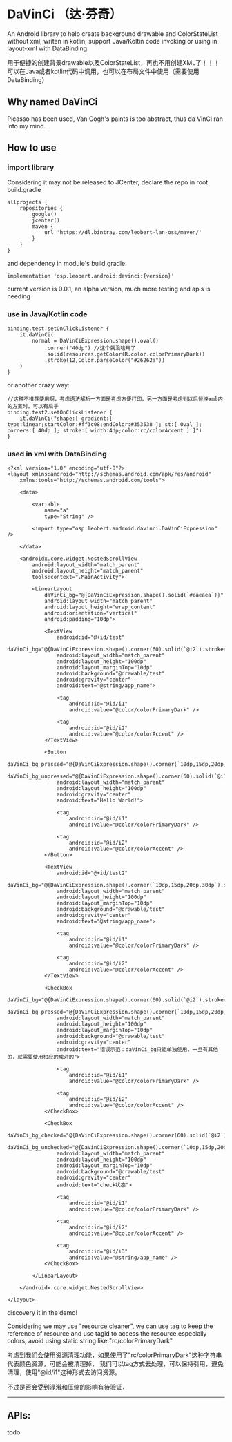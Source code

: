 # DaVinCi （达·芬奇）
An Android library to help create background drawable and ColorStateList without xml, writen in kotlin, support Java/Koltin code invoking or using in layout-xml with DataBinding

用于便捷的创建背景drawable以及ColorStateList，再也不用创建XML了！！！可以在Java或者kotlin代码中调用，也可以在布局文件中使用（需要使用DataBinding）

## Why named DaVinCi
Picasso has been used, Van Gogh's paints is too abstract, thus da VinCi ran into my mind.

## How to use

###  import library

Considering it may not be released to JCenter, declare the repo in root build.gradle

```
allprojects {
    repositories {
        google()
        jcenter()
        maven {
            url 'https://dl.bintray.com/leobert-lan-oss/maven/'
        }
    }
}
```

and dependency in module's build.gradle:

```
implementation 'osp.leobert.android:davinci:{version}'
```

current version is 0.0.1, an alpha version, much more testing and apis is needing

### use in Java/Kotlin code

```
binding.test.setOnClickListener {
    it.daVinCi(
        normal = DaVinCiExpression.shape().oval()
            .corner("40dp") //这个就没啥用了
            .solid(resources.getColor(R.color.colorPrimaryDark))
            .stroke(12,Color.parseColor("#26262a"))
    )
}
```

or another crazy way:

```
//这种不推荐使用啊，考虑语法解析一方面是考虑方便打印，另一方面是考虑到以后替换xml内的方案时，可以有后手
binding.test2.setOnClickListener {
    it.daVinCi("shape:[ gradient:[ type:linear;startColor:#ff3c08;endColor:#353538 ]; st:[ Oval ]; corners:[ 40dp ]; stroke:[ width:4dp;color:rc/colorAccent ] ]")
}
```


###  used in xml with DataBinding

```
<?xml version="1.0" encoding="utf-8"?>
<layout xmlns:android="http://schemas.android.com/apk/res/android"
    xmlns:tools="http://schemas.android.com/tools">

    <data>

        <variable
            name="a"
            type="String" />

        <import type="osp.leobert.android.davinci.DaVinCiExpression" />

    </data>

    <androidx.core.widget.NestedScrollView
        android:layout_width="match_parent"
        android:layout_height="match_parent"
        tools:context=".MainActivity">

        <LinearLayout
            daVinCi_bg="@{DaVinCiExpression.shape().solid(`#eaeaea`)}"
            android:layout_width="match_parent"
            android:layout_height="wrap_content"
            android:orientation="vertical"
            android:padding="10dp">

            <TextView
                android:id="@+id/test"
                daVinCi_bg="@{DaVinCiExpression.shape().corner(60).solid(`@i2`).stroke(`4dp`,`@i2`)}"
                android:layout_width="match_parent"
                android:layout_height="100dp"
                android:layout_marginTop="10dp"
                android:background="@drawable/test"
                android:gravity="center"
                android:text="@string/app_name">

                <tag
                    android:id="@id/i1"
                    android:value="@color/colorPrimaryDark" />

                <tag
                    android:id="@id/i2"
                    android:value="@color/colorAccent" />
            </TextView>

            <Button
                daVinCi_bg_pressed="@{DaVinCiExpression.shape().corner(`10dp,15dp,20dp,30dp`).stroke(`4dp`,`@i2`).gradient(`#26262a`,`#ff0699`,0)}"
                daVinCi_bg_unpressed="@{DaVinCiExpression.shape().corner(60).solid(`@i1`).stroke(`4dp`,`@i2`)}"
                android:layout_width="match_parent"
                android:layout_height="100dp"
                android:gravity="center"
                android:text="Hello World!">

                <tag
                    android:id="@id/i1"
                    android:value="@color/colorPrimaryDark" />

                <tag
                    android:id="@id/i2"
                    android:value="@color/colorAccent" />
            </Button>

            <TextView
                android:id="@+id/test2"
                daVinCi_bg="@{DaVinCiExpression.shape().corner(`10dp,15dp,20dp,30dp`).stroke(`4dp`,`@i2`).gradient(`#26262a`,`#ff0699`,0)}"
                android:layout_width="match_parent"
                android:layout_height="100dp"
                android:layout_marginTop="10dp"
                android:background="@drawable/test"
                android:gravity="center"
                android:text="@string/app_name">

                <tag
                    android:id="@id/i1"
                    android:value="@color/colorPrimaryDark" />

                <tag
                    android:id="@id/i2"
                    android:value="@color/colorAccent" />
            </TextView>

            <CheckBox
                daVinCi_bg="@{DaVinCiExpression.shape().corner(60).solid(`@i2`).stroke(`4dp`,`@i2`)}"
                daVinCi_bg_pressed="@{DaVinCiExpression.shape().corner(`10dp,15dp,20dp,30dp`).stroke(`4dp`,`@i2`).gradient(`#26262a`,`#ff0699`,0)}"
                android:layout_width="match_parent"
                android:layout_height="100dp"
                android:layout_marginTop="10dp"
                android:background="@drawable/test"
                android:gravity="center"
                android:text="错误示范：daVinCi_bg只能单独使用，一旦有其他的，就需要使用相应的成对的">

                <tag
                    android:id="@id/i1"
                    android:value="@color/colorPrimaryDark" />

                <tag
                    android:id="@id/i2"
                    android:value="@color/colorAccent" />
            </CheckBox>

            <CheckBox
                daVinCi_bg_checked="@{DaVinCiExpression.shape().corner(60).solid(`@i2`).stroke(`4dp`,`@i2`)}"
                daVinCi_bg_unchecked="@{DaVinCiExpression.shape().corner(`10dp,15dp,20dp,30dp`).stroke(`4dp`,`@i2`).gradient(`#26262a`,`#ff0699`,0)}"
                android:layout_width="match_parent"
                android:layout_height="100dp"
                android:layout_marginTop="10dp"
                android:background="@drawable/test"
                android:gravity="center"
                android:text="check状态">

                <tag
                    android:id="@id/i1"
                    android:value="@color/colorPrimaryDark" />

                <tag
                    android:id="@id/i2"
                    android:value="@color/colorAccent" />

                <tag
                    android:id="@id/i3"
                    android:value="@string/app_name" />
            </CheckBox>

        </LinearLayout>

    </androidx.core.widget.NestedScrollView>

</layout>
```
discovery it in the demo!

Considering we may use "resource cleaner", we can use tag to keep the  
 reference of resource and use tagid to access the resource,especially colors, avoid using static string like:"rc/colorPrimaryDark"

考虑到我们会使用资源清理功能，如果使用了"rc/colorPrimaryDark"这种字符串代表颜色资源，可能会被清理掉，
我们可以tag方式去处理，可以保持引用，避免清理，使用"@id/i1"这种形式去访问资源。

不过是否会受到混淆和压缩的影响有待验证，

---

##  APIs:
todo
